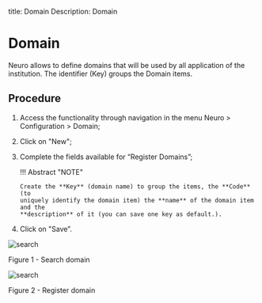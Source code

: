 title: Domain
Description: Domain
# Domain

Neuro allows to define domains that will be used by all application of the
institution. The identifier (Key) groups the Domain items.

Procedure
---------

1.  Access the functionality through navigation in the menu Neuro \> Configuration \> Domain;

2.  Click on "New";

3.  Complete the fields available for “Register Domains”;


    !!! Abstract "NOTE"

        Create the **Key** (domain name) to group the items, the **Code** (to
        uniquely identify the domain item) the **name** of the domain item and the
        **description** of it (you can save one key as default.).

1.  Click on "Save”.


![search](images/neuro-7.png)

Figure 1 - Search domain


![search](images/neuro-8.png)

Figure 2 - Register domain

<!-- !!! tip "About"

    <b>Product/Version:</b> CITSmart | 9.00 &nbsp;&nbsp;
    <b>Updated:</b>03/12/2021 – Anna Martins
